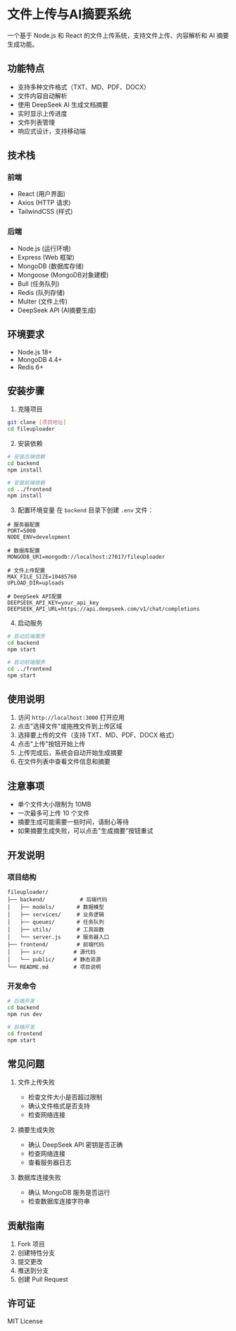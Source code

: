 # 文件上传与AI摘要系统

一个基于 Node.js 和 React 的文件上传系统，支持文件上传、内容解析和 AI 摘要生成功能。

## 功能特点

- 支持多种文件格式（TXT、MD、PDF、DOCX）
- 文件内容自动解析
- 使用 DeepSeek AI 生成文档摘要
- 实时显示上传进度
- 文件列表管理
- 响应式设计，支持移动端

## 技术栈

### 前端
- React (用户界面)
- Axios (HTTP 请求)
- TailwindCSS (样式)

### 后端
- Node.js (运行环境)
- Express (Web 框架)
- MongoDB (数据库存储)
- Mongoose (MongoDB对象建模)
- Bull (任务队列)
- Redis (队列存储)
- Multer (文件上传)
- DeepSeek API (AI摘要生成)

## 环境要求

- Node.js 18+
- MongoDB 4.4+
- Redis 6+

## 安装步骤

1. 克隆项目
```bash
git clone [项目地址]
cd fileuploader
```

2. 安装依赖
```bash
# 安装后端依赖
cd backend
npm install

# 安装前端依赖
cd ../frontend
npm install
```

3. 配置环境变量
在 `backend` 目录下创建 `.env` 文件：
```
# 服务器配置
PORT=5000
NODE_ENV=development

# 数据库配置
MONGODB_URI=mongodb://localhost:27017/fileuploader

# 文件上传配置
MAX_FILE_SIZE=10485760
UPLOAD_DIR=uploads

# DeepSeek API配置
DEEPSEEK_API_KEY=your_api_key
DEEPSEEK_API_URL=https://api.deepseek.com/v1/chat/completions
```

4. 启动服务
```bash
# 启动后端服务
cd backend
npm start

# 启动前端服务
cd ../frontend
npm start
```

## 使用说明

1. 访问 `http://localhost:3000` 打开应用
2. 点击"选择文件"或拖拽文件到上传区域
3. 选择要上传的文件（支持 TXT、MD、PDF、DOCX 格式）
4. 点击"上传"按钮开始上传
5. 上传完成后，系统会自动开始生成摘要
6. 在文件列表中查看文件信息和摘要

## 注意事项

- 单个文件大小限制为 10MB
- 一次最多可上传 10 个文件
- 摘要生成可能需要一些时间，请耐心等待
- 如果摘要生成失败，可以点击"生成摘要"按钮重试

## 开发说明

### 项目结构
```
fileuploader/
├── backend/           # 后端代码
│   ├── models/       # 数据模型
│   ├── services/     # 业务逻辑
│   ├── queues/       # 任务队列
│   ├── utils/        # 工具函数
│   └── server.js     # 服务器入口
├── frontend/         # 前端代码
│   ├── src/         # 源代码
│   └── public/      # 静态资源
└── README.md        # 项目说明
```

### 开发命令
```bash
# 后端开发
cd backend
npm run dev

# 前端开发
cd frontend
npm start
```

## 常见问题

1. 文件上传失败
   - 检查文件大小是否超过限制
   - 确认文件格式是否支持
   - 检查网络连接

2. 摘要生成失败
   - 确认 DeepSeek API 密钥是否正确
   - 检查网络连接
   - 查看服务器日志

3. 数据库连接失败
   - 确认 MongoDB 服务是否运行
   - 检查数据库连接字符串

## 贡献指南

1. Fork 项目
2. 创建特性分支
3. 提交更改
4. 推送到分支
5. 创建 Pull Request

## 许可证

MIT License